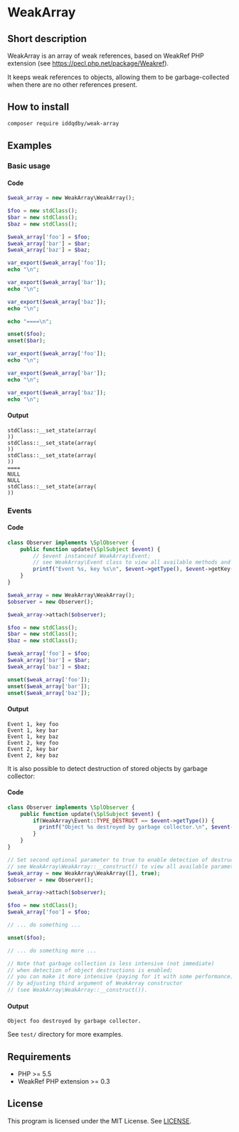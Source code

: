 # WeakArray

## Short description

WeakArray is an array of weak references, based on WeakRef PHP extension (see https://pecl.php.net/package/Weakref).

It keeps weak references to objects, allowing them to be garbage-collected when there are no other references present.

## How to install

```sh
composer require iddqdby/weak-array
```

## Examples

### Basic usage

#### Code

```php
$weak_array = new WeakArray\WeakArray();

$foo = new stdClass();
$bar = new stdClass();
$baz = new stdClass();

$weak_array['foo'] = $foo;
$weak_array['bar'] = $bar;
$weak_array['baz'] = $baz;

var_export($weak_array['foo']);
echo "\n";

var_export($weak_array['bar']);
echo "\n";

var_export($weak_array['baz']);
echo "\n";

echo "====\n";

unset($foo);
unset($bar);

var_export($weak_array['foo']);
echo "\n";

var_export($weak_array['bar']);
echo "\n";

var_export($weak_array['baz']);
echo "\n";
```

#### Output

```
stdClass::__set_state(array(
))
stdClass::__set_state(array(
))
stdClass::__set_state(array(
))
====
NULL
NULL
stdClass::__set_state(array(
))
```

### Events

#### Code

```php
class Observer implements \SplObserver {
    public function update(\SplSubject $event) {
        // $event instanceof WeakArray\Event;
        // see WeakArray\Event class to view all available methods and Event::TYPE_* constants
        printf("Event %s, key %s\n", $event->getType(), $event->getKey());
    }
}

$weak_array = new WeakArray\WeakArray();
$observer = new Observer();

$weak_array->attach($observer);

$foo = new stdClass();
$bar = new stdClass();
$baz = new stdClass();

$weak_array['foo'] = $foo;
$weak_array['bar'] = $bar;
$weak_array['baz'] = $baz;

unset($weak_array['foo']);
unset($weak_array['bar']);
unset($weak_array['baz']);
```

#### Output

```
Event 1, key foo
Event 1, key bar
Event 1, key baz
Event 2, key foo
Event 2, key bar
Event 2, key baz
```

It is also possible to detect destruction of stored objects by garbage collector:

#### Code

```php
class Observer implements \SplObserver {
    public function update(\SplSubject $event) {
        if(WeakArray\Event::TYPE_DESTRUCT == $event->getType()) {
          printf("Object %s destroyed by garbage collector.\n", $event->getKey());
        }
    }
}

// Set second optional parameter to true to enable detection of destruction;
// see WeakArray\WeakArray::__construct() to view all available parameters
$weak_array = new WeakArray\WeakArray([], true);
$observer = new Observer();

$weak_array->attach($observer);

$foo = new stdClass();
$weak_array['foo'] = $foo;

// ... do something ...

unset($foo);

// ... do something more ...

// Note that garbage collection is less intensive (not immediate)
// when detection of object destructions is enabled;
// you can make it more intensive (paying for it with some performance)
// by adjusting third argument of WeakArray constructor
// (see WeakArray\WeakArray::__construct()).
```

#### Output

```
Object foo destroyed by garbage collector.
```

See `test/` directory for more examples.

## Requirements

* PHP >= 5.5
* WeakRef PHP extension >= 0.3

## License

This program is licensed under the MIT License. See [LICENSE](LICENSE).
